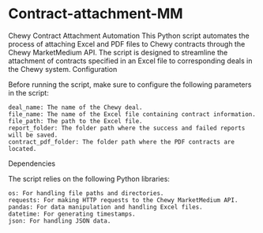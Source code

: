 # Contract-attachment-MM
Chewy Contract Attachment Automation
This Python script automates the process of attaching Excel and PDF files to Chewy contracts through the Chewy MarketMedium API. The script is designed to streamline the attachment of contracts specified in an Excel file to corresponding deals in the Chewy system.
Configuration

Before running the script, make sure to configure the following parameters in the script:

    deal_name: The name of the Chewy deal.
    file_name: The name of the Excel file containing contract information.
    file_path: The path to the Excel file.
    report_folder: The folder path where the success and failed reports will be saved.
    contract_pdf_folder: The folder path where the PDF contracts are located.

Dependencies

The script relies on the following Python libraries:

    os: For handling file paths and directories.
    requests: For making HTTP requests to the Chewy MarketMedium API.
    pandas: For data manipulation and handling Excel files.
    datetime: For generating timestamps.
    json: For handling JSON data.
